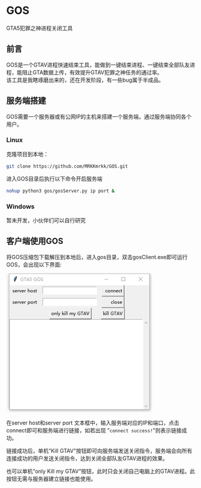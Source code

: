 # GOS
GTA5犯罪之神进程关闭工具

## 前言

GOS是一个GTAV进程快速结束工具，能做到一键结束进程、一键结束全部队友进程，能阻止GTA数据上传，有效提升GTAV犯罪之神任务的通过率。  
该工具是我瞎琢磨出来的，还在开发阶段，有一些bug属于半成品。

## 服务端搭建

GOS需要一个服务器或有公网IP的主机来搭建一个服务端，通过服务端协同各个用户。

### Linux

克隆项目到本地：

```bash
git clone https://github.com/MRKKmrkk/GOS.git
```

进入GOS目录后执行以下命令开启服务端

```bash
nohup python3 gos/gosServer.py ip port &
```

### Windows

暂未开发，小伙伴们可以自行研究

## 客户端使用GOS

将GOS压缩包下载解压到本地后，进入gos目录，双击gosClient.exe即可运行GOS，会出现以下界面:

![Untitled](https://github.com/MRKKmrkk/GOS/blob/main/img/1.png)

在server host和server port 文本框中，输入服务端对应的IP和端口，点击connect即可和服务端进行链接，如若出现 ”`connect success!`”则表示链接成功。

链接成功后，单机”Kill GTAV"按钮即可向服务端发送关闭指令，服务端会向所有连接成功的用户发送关闭指令，达到关闭全部队友GTAV进程的效果。

也可以单机”only Kill my GTAV”按钮，此时只会关闭自己电脑上的GTAV进程。此按钮无需与服务器建立链接也能使用。
